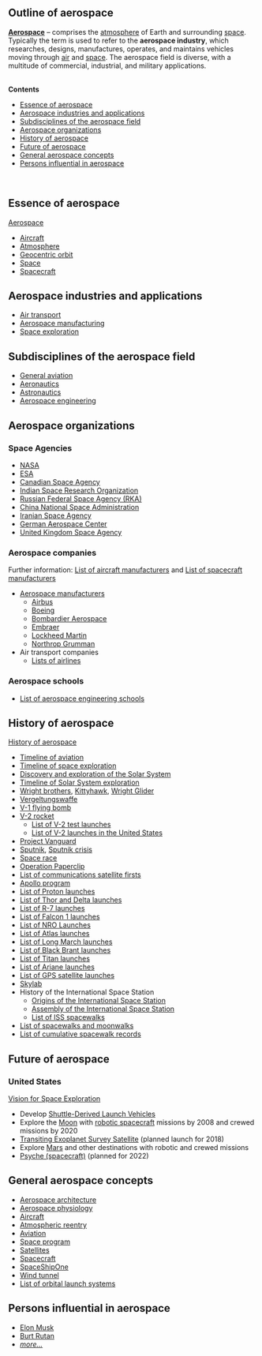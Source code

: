 <h2> Outline of aerospace</h2>

<p><strong><a title="Aerospace" href="https://en.wikipedia.org/wiki/Aerospace">Aerospace</a></strong>&nbsp;&ndash; comprises the&nbsp;<a title="Atmosphere" href="https://en.wikipedia.org/wiki/Atmosphere">atmosphere</a>&nbsp;of Earth and surrounding&nbsp;<a title="Space" href="https://en.wikipedia.org/wiki/Space">space</a>. Typically the term is used to refer to the&nbsp;<strong>aerospace industry</strong>, which researches, designs, manufactures, operates, and maintains vehicles moving through&nbsp;<a title="Aircraft" href="https://en.wikipedia.org/wiki/Aircraft">air</a>&nbsp;and&nbsp;<a title="Space exploration" href="https://en.wikipedia.org/wiki/Space_exploration">space</a>. The aerospace field is diverse, with a multitude of commercial, industrial, and military applications.</p>
</br>
  <div id="toc" class="toc"><strong>Contents</strong></div>

<ul>
<li class="toclevel-1 tocsection-1"><a href="#Essence_of_aerospace"><span class="toctext">Essence of aerospace</span></a></li>
<li class="toclevel-1 tocsection-2"><a href="#Aerospace_industries_and_applications"><span class="toctext">Aerospace industries and applications</span></a></li>
<li class="toclevel-1 tocsection-3"><a href="#Subdisciplines_of_the_aerospace_field"><span class="toctext">Subdisciplines of the aerospace field</span></a></li>
<li class="toclevel-1 tocsection-4"><a href="#Aerospace_organizations"><span class="toctext">Aerospace organizations</span></a></li>
<li class="toclevel-1 tocsection-8"><a href="#History_of_aerospace"><span class="toctext">History of aerospace</span></a></li>
<li class="toclevel-1 tocsection-9"><a href="#Future_of_aerospace"><span class="toctext">Future of aerospace</span></a></li>
<li class="toclevel-1 tocsection-11"><a href="#General_aerospace_concepts"><span class="toctext">General aerospace concepts</span></a></li>
<li class="toclevel-1 tocsection-12"><a href="#Persons_influential_in_aerospace"><span class="toctext">Persons influential in aerospace</span></a></li>
</ul>

</br>
<h2><span id="Essence_of_aerospace" class="mw-headline">Essence of aerospace</span></h2>
<p><a title="Aerospace" href="https://en.wikipedia.org/wiki/Aerospace">Aerospace</a></p>
<ul>
<li><a title="Aircraft" href="https://en.wikipedia.org/wiki/Aircraft">Aircraft</a></li>
<li><a title="Atmosphere" href="https://en.wikipedia.org/wiki/Atmosphere">Atmosphere</a></li>
<li><a title="Geocentric orbit" href="https://en.wikipedia.org/wiki/Geocentric_orbit">Geocentric orbit</a></li>
<li><a title="Space" href="https://en.wikipedia.org/wiki/Space">Space</a></li>
<li><a title="Spacecraft" href="https://en.wikipedia.org/wiki/Spacecraft">Spacecraft</a></li>
</ul>
<h2><span id="Aerospace_industries_and_applications" class="mw-headline">Aerospace industries and applications</span></h2>
<ul>
<li><a class="mw-redirect" title="Air transport" href="https://en.wikipedia.org/wiki/Air_transport">Air transport</a></li>
<li><a class="mw-redirect" title="Aerospace manufacturing" href="https://en.wikipedia.org/wiki/Aerospace_manufacturing">Aerospace manufacturing</a></li>
<li><a title="Space exploration" href="https://en.wikipedia.org/wiki/Space_exploration">Space exploration</a></li>
</ul>
<h2><span id="Subdisciplines_of_the_aerospace_field" class="mw-headline">Subdisciplines of the aerospace field</span></h2>
<ul>
<li><a title="General aviation" href="https://en.wikipedia.org/wiki/General_aviation">General aviation</a></li>
<li><a title="Aeronautics" href="https://en.wikipedia.org/wiki/Aeronautics">Aeronautics</a></li>
<li><a title="Astronautics" href="https://en.wikipedia.org/wiki/Astronautics">Astronautics</a></li>
<li><a title="Aerospace engineering" href="https://en.wikipedia.org/wiki/Aerospace_engineering">Aerospace engineering</a></li>
</ul>
<h2><span id="Aerospace_organizations" class="mw-headline">Aerospace organizations</span></h2>
<h3><span id="Space_Agencies" class="mw-headline">Space Agencies</span></h3>
<ul>
<li><a title="NASA" href="https://en.wikipedia.org/wiki/NASA">NASA</a></li>
<li><a title="European Space Agency" href="https://en.wikipedia.org/wiki/European_Space_Agency">ESA</a></li>
<li><a title="Canadian Space Agency" href="https://en.wikipedia.org/wiki/Canadian_Space_Agency">Canadian Space Agency</a></li>
<li><a class="mw-redirect" title="ISRO" href="https://en.wikipedia.org/wiki/ISRO">Indian Space Research Organization</a></li>
<li><a class="mw-redirect" title="Russian Federal Space Agency" href="https://en.wikipedia.org/wiki/Russian_Federal_Space_Agency">Russian Federal Space Agency (RKA)</a></li>
<li><a title="China National Space Administration" href="https://en.wikipedia.org/wiki/China_National_Space_Administration">China National Space Administration</a></li>
<li><a title="Iranian Space Agency" href="https://en.wikipedia.org/wiki/Iranian_Space_Agency">Iranian Space Agency</a></li>
<li><a title="German Aerospace Center" href="https://en.wikipedia.org/wiki/German_Aerospace_Center">German Aerospace Center</a></li>
<li><a class="mw-redirect" title="United Kingdom Space Agency" href="https://en.wikipedia.org/wiki/United_Kingdom_Space_Agency">United Kingdom Space Agency</a></li>
</ul>
<h3><span id="Aerospace_companies" class="mw-headline">Aerospace companies</span></h3>
<div class="hatnote navigation-not-searchable">Further information:&nbsp;<a title="List of aircraft manufacturers" href="https://en.wikipedia.org/wiki/List_of_aircraft_manufacturers">List of aircraft manufacturers</a>&nbsp;and&nbsp;<a title="List of spacecraft manufacturers" href="https://en.wikipedia.org/wiki/List_of_spacecraft_manufacturers">List of spacecraft manufacturers</a></div>
<ul>
<li><a title="Aerospace manufacturer" href="https://en.wikipedia.org/wiki/Aerospace_manufacturer">Aerospace manufacturers</a>
<ul>
<li><a title="Airbus" href="https://en.wikipedia.org/wiki/Airbus">Airbus</a></li>
<li><a title="Boeing" href="https://en.wikipedia.org/wiki/Boeing">Boeing</a></li>
<li><a class="mw-redirect" title="Bombardier Aerospace" href="https://en.wikipedia.org/wiki/Bombardier_Aerospace">Bombardier Aerospace</a></li>
<li><a title="Embraer" href="https://en.wikipedia.org/wiki/Embraer">Embraer</a></li>
<li><a title="Lockheed Martin" href="https://en.wikipedia.org/wiki/Lockheed_Martin">Lockheed Martin</a></li>
<li><a title="Northrop Grumman" href="https://en.wikipedia.org/wiki/Northrop_Grumman">Northrop Grumman</a></li>
</ul>
</li>
<li>Air transport companies
<ul>
<li><a title="Lists of airlines" href="https://en.wikipedia.org/wiki/Lists_of_airlines">Lists of airlines</a></li>
</ul>
</li>
</ul>
<h3><span id="Aerospace_schools" class="mw-headline">Aerospace schools</span></h3>
<ul>
<li><a title="List of aerospace engineering schools" href="https://en.wikipedia.org/wiki/List_of_aerospace_engineering_schools">List of aerospace engineering schools</a></li>
</ul>
<h2><span id="History_of_aerospace" class="mw-headline">History of aerospace</span></h2>
<p><a class="mw-redirect" title="History of aerospace" href="https://en.wikipedia.org/wiki/History_of_aerospace">History of aerospace</a></p>
<ul>
<li><a title="Timeline of aviation" href="https://en.wikipedia.org/wiki/Timeline_of_aviation">Timeline of aviation</a></li>
<li><a title="Timeline of space exploration" href="https://en.wikipedia.org/wiki/Timeline_of_space_exploration">Timeline of space exploration</a></li>
<li><a title="Discovery and exploration of the Solar System" href="https://en.wikipedia.org/wiki/Discovery_and_exploration_of_the_Solar_System">Discovery and exploration of the Solar System</a></li>
<li><a title="Timeline of Solar System exploration" href="https://en.wikipedia.org/wiki/Timeline_of_Solar_System_exploration">Timeline of Solar System exploration</a></li>
<li><a title="Wright brothers" href="https://en.wikipedia.org/wiki/Wright_brothers">Wright brothers</a>,&nbsp;<a title="Kitty Hawk, North Carolina" href="https://en.wikipedia.org/wiki/Kitty_Hawk,_North_Carolina">Kittyhawk</a>,&nbsp;<a title="Wright Glider" href="https://en.wikipedia.org/wiki/Wright_Glider">Wright Glider</a></li>
<li><a class="mw-redirect" title="Vergeltungswaffe" href="https://en.wikipedia.org/wiki/Vergeltungswaffe">Vergeltungswaffe</a></li>
<li><a title="V-1 flying bomb" href="https://en.wikipedia.org/wiki/V-1_flying_bomb">V-1 flying bomb</a></li>
<li><a title="V-2 rocket" href="https://en.wikipedia.org/wiki/V-2_rocket">V-2 rocket</a>
<ul>
<li><a title="List of V-2 test launches" href="https://en.wikipedia.org/wiki/List_of_V-2_test_launches">List of V-2 test launches</a></li>
<li><a class="mw-redirect" title="List of V-2 launches in the United States" href="https://en.wikipedia.org/wiki/List_of_V-2_launches_in_the_United_States">List of V-2 launches in the United States</a></li>
</ul>
</li>
<li><a title="Project Vanguard" href="https://en.wikipedia.org/wiki/Project_Vanguard">Project Vanguard</a></li>
<li><a class="mw-redirect" title="Sputnik" href="https://en.wikipedia.org/wiki/Sputnik">Sputnik</a>,&nbsp;<a title="Sputnik crisis" href="https://en.wikipedia.org/wiki/Sputnik_crisis">Sputnik crisis</a></li>
<li><a class="mw-redirect" title="Space race" href="https://en.wikipedia.org/wiki/Space_race">Space race</a></li>
<li><a title="Operation Paperclip" href="https://en.wikipedia.org/wiki/Operation_Paperclip">Operation Paperclip</a></li>
<li><a title="List of communications satellite firsts" href="https://en.wikipedia.org/wiki/List_of_communications_satellite_firsts">List of communications satellite firsts</a></li>
<li><a title="Apollo program" href="https://en.wikipedia.org/wiki/Apollo_program">Apollo program</a></li>
<li><a title="List of Proton launches" href="https://en.wikipedia.org/wiki/List_of_Proton_launches">List of Proton launches</a></li>
<li><a title="List of Thor and Delta launches" href="https://en.wikipedia.org/wiki/List_of_Thor_and_Delta_launches">List of Thor and Delta launches</a></li>
<li><a title="List of R-7 launches" href="https://en.wikipedia.org/wiki/List_of_R-7_launches">List of R-7 launches</a></li>
<li><a class="mw-redirect" title="List of Falcon 1 launches" href="https://en.wikipedia.org/wiki/List_of_Falcon_1_launches">List of Falcon 1 launches</a></li>
<li><a class="mw-redirect" title="List of NRO Launches" href="https://en.wikipedia.org/wiki/List_of_NRO_Launches">List of NRO Launches</a></li>
<li><a title="List of Atlas launches" href="https://en.wikipedia.org/wiki/List_of_Atlas_launches">List of Atlas launches</a></li>
<li><a title="List of Long March launches" href="https://en.wikipedia.org/wiki/List_of_Long_March_launches">List of Long March launches</a></li>
<li><a title="List of Black Brant launches" href="https://en.wikipedia.org/wiki/List_of_Black_Brant_launches">List of Black Brant launches</a></li>
<li><a title="List of Titan launches" href="https://en.wikipedia.org/wiki/List_of_Titan_launches">List of Titan launches</a></li>
<li><a title="List of Ariane launches" href="https://en.wikipedia.org/wiki/List_of_Ariane_launches">List of Ariane launches</a></li>
<li><a class="mw-redirect" title="List of GPS satellite launches" href="https://en.wikipedia.org/wiki/List_of_GPS_satellite_launches">List of GPS satellite launches</a></li>
<li><a title="Skylab" href="https://en.wikipedia.org/wiki/Skylab">Skylab</a></li>
<li>History of the International Space Station
<ul>
<li><a title="International Space Station" href="https://en.wikipedia.org/wiki/International_Space_Station#Origins">Origins of the International Space Station</a></li>
<li><a title="Assembly of the International Space Station" href="https://en.wikipedia.org/wiki/Assembly_of_the_International_Space_Station">Assembly of the International Space Station</a></li>
<li><a class="mw-redirect" title="List of ISS spacewalks" href="https://en.wikipedia.org/wiki/List_of_ISS_spacewalks">List of ISS spacewalks</a></li>
</ul>
</li>
<li><a class="mw-redirect" title="List of spacewalks and moonwalks" href="https://en.wikipedia.org/wiki/List_of_spacewalks_and_moonwalks">List of spacewalks and moonwalks</a></li>
<li><a title="List of cumulative spacewalk records" href="https://en.wikipedia.org/wiki/List_of_cumulative_spacewalk_records">List of cumulative spacewalk records</a></li>
</ul>
<h2><span id="Future_of_aerospace" class="mw-headline">Future of aerospace</span></h2>
<h3><span id="United_States" class="mw-headline">United States</span></h3>
<p><a title="Vision for Space Exploration" href="https://en.wikipedia.org/wiki/Vision_for_Space_Exploration">Vision for Space Exploration</a></p>
<ul>
<li>Develop&nbsp;<a class="new" title="Shuttle-Derived Launch Vehicle (page does not exist)" href="https://en.wikipedia.org/w/index.php?title=Shuttle-Derived_Launch_Vehicle&amp;action=edit&amp;redlink=1">Shuttle-Derived Launch Vehicles</a></li>
<li>Explore the&nbsp;<a title="Moon" href="https://en.wikipedia.org/wiki/Moon">Moon</a>&nbsp;with&nbsp;<a title="Robotic spacecraft" href="https://en.wikipedia.org/wiki/Robotic_spacecraft">robotic spacecraft</a>&nbsp;missions by 2008 and crewed missions by 2020</li>
<li><a title="Transiting Exoplanet Survey Satellite" href="https://en.wikipedia.org/wiki/Transiting_Exoplanet_Survey_Satellite">Transiting Exoplanet Survey Satellite</a>&nbsp;(planned launch for 2018)</li>
<li>Explore&nbsp;<a title="Mars" href="https://en.wikipedia.org/wiki/Mars">Mars</a>&nbsp;and other destinations with robotic and crewed missions</li>
<li><a title="Psyche (spacecraft)" href="https://en.wikipedia.org/wiki/Psyche_(spacecraft)">Psyche (spacecraft)</a>&nbsp;(planned for 2022)</li>
</ul>
<h2><span id="General_aerospace_concepts" class="mw-headline">General aerospace concepts</span></h2>
<ul>
<li><a title="Aerospace architecture" href="https://en.wikipedia.org/wiki/Aerospace_architecture">Aerospace architecture</a></li>
<li><a title="Aerospace physiology" href="https://en.wikipedia.org/wiki/Aerospace_physiology">Aerospace physiology</a></li>
<li><a title="Aircraft" href="https://en.wikipedia.org/wiki/Aircraft">Aircraft</a></li>
<li><a class="mw-redirect" title="Atmospheric reentry" href="https://en.wikipedia.org/wiki/Atmospheric_reentry">Atmospheric reentry</a></li>
<li><a title="Aviation" href="https://en.wikipedia.org/wiki/Aviation">Aviation</a></li>
<li><a class="mw-redirect" title="Space program" href="https://en.wikipedia.org/wiki/Space_program">Space program</a></li>
<li><a class="mw-redirect" title="Satellites" href="https://en.wikipedia.org/wiki/Satellites">Satellites</a></li>
<li><a title="Spacecraft" href="https://en.wikipedia.org/wiki/Spacecraft">Spacecraft</a></li>
<li><a class="mw-redirect" title="Scaled Composites SpaceShipOne" href="https://en.wikipedia.org/wiki/Scaled_Composites_SpaceShipOne">SpaceShipOne</a></li>
<li><a title="Wind tunnel" href="https://en.wikipedia.org/wiki/Wind_tunnel">Wind tunnel</a></li>
<li><a title="List of orbital launch systems" href="https://en.wikipedia.org/wiki/List_of_orbital_launch_systems">List of orbital launch systems</a></li>
</ul>
<h2><span id="Persons_influential_in_aerospace" class="mw-headline">Persons influential in aerospace</span></h2>
<ul>
<li><a title="Elon Musk" href="https://en.wikipedia.org/wiki/Elon_Musk">Elon Musk</a></li>
<li><a title="Burt Rutan" href="https://en.wikipedia.org/wiki/Burt_Rutan">Burt Rutan</a></li>
<li><em><a title="List of aerospace engineers" href="https://en.wikipedia.org/wiki/List_of_aerospace_engineers">more...</a></em></li>
</ul>
